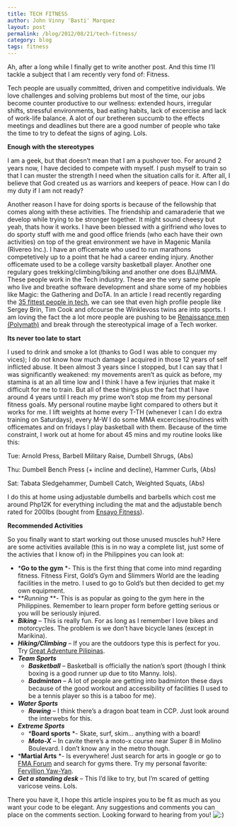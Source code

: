 ```yaml
---
title: TECH FITNESS
author: John Vinny 'Basti' Marquez
layout: post
permalink: /blog/2012/08/21/tech-fitness/
category: blog
tags: fitness
---
```

Ah, after a long while I finally get to write another post. And this time I&#8217;ll tackle a subject that I am recently very fond of: Fitness.

Tech people are usually committed, driven and competitive individuals. We love challenges and solving problems but most of the time, our jobs become counter productive to our wellness: extended hours, irregular shifts, stressful environments, bad eating habits, lack of excercise and lack of work-life balance. A alot of our bretheren succumb to the effects meetings and deadlines but there are a good number of people who take the time to try to defeat the signs of aging. Lols.

**Enough with the stereotypes**

I am a geek, but that doesn&#8217;t mean that I am a pushover too. For around 2 years now, I have decided to compete with myself. I push myself to train so that I can muster the strength I need when the situation calls for it. After all, I believe that God created us as warriors and keepers of peace. How can I do my duty if I am not ready?

Another reason I have for doing sports is because of the fellowship that comes along with these activities. The friendship and camaraderie that we develop while trying to be stronger together. It might sound cheesy but yeah, thats how it works. I have been blessed with a girlfriend who loves to do sporty stuff with me and good office friends (who each have their own activities) on top of the great environment we have in Magenic Manila (Rivereo Inc.). I have an officemate who used to run marathons competetively up to a point that he had a career ending injury. Another officemate used to be a college varsity basketball player. Another one regulary goes trekking/climbing/biking and another one does BJJ/MMA. These people work in the Tech industry. These are the very same people who live and breathe software development and share some of my hobbies like Magic: the Gathering and DoTA. In an article I read recently regarding the <a title="35 fittest people in tech" href="http://mashable.com/2012/08/19/the-35-fittest-people-in-tech/#view_as_one_page-gallery_box7029" target="_blank">35 fittest people in tech</a>, we can see that even high profile people like Sergey Brin, Tim Cook and ofcourse the Winklevoss twins are into sports. I am loving the fact the a lot more people are pushing to be [Renaissance men (Polymath)][1] and break through the stereotypical image of a Tech worker.

**Its never too late to start**

I used to drink and smoke a lot (thanks to God I was able to conquer my vices); I do not know how much damage I acquired in those 12 years of self inflicted abuse. It been almost 3 years since I stopped, but I can say that I was significantly weakened: my movements aren&#8217;t as quick as before, my stamina is at an all time low and I think I have a few injuries that make it difficult for me to train. But all of these things plus the fact that I have around 4 years until I reach my prime won&#8217;t stop me from my personal fitness goals. My personal routine maybe light compared to others but it works for me. I lift weights at home every T-TH (whenever I can I do extra training on Saturdays), every M-W I do some MMA excercises/routines with officemates and on fridays I play basketball with them. Because of the time constraint, I work out at home for about 45 mins and my routine looks like this:

Tue: Arnold Press, Barbell Military Raise, Dumbell Shrugs, (Abs)

Thu: Dumbell Bench Press (+ incline and decline), Hammer Curls, (Abs)

Sat: Tabata Sledgehammer, Dumbell Catch, Weighted Squats, (Abs)

I do this at home using adjustable dumbells and barbells which cost me around Php12K for everything including the mat and the adjustable bench rated for 200lbs (bought from <a href="http://ensayofitness.com" target="_blank">Ensayo Fitness</a>).

**Recommended Activities**

So you finally want to start working out those unused muscles huh? Here are some activities available (this is in no way a complete list, just some of the activies that I know of) in the Philippines you can look at:

*   ***Go to the gym** *- This is the first thing that come into mind regarding fitness. Fitness First, Gold&#8217;s Gym and Slimmers World are the leading facilities in the metro. I used to go to Gold&#8217;s but then decided to get my own equipment.
*   ***Running* **- This is as popular as going to the gym here in the Philippines. Remember to learn proper form before getting serious or you will be seriously injured.
*   ***Biking*** &#8211; This is really fun. For as long as I remember I love bikes and motorcycles. The problem is we don&#8217;t have bicycle lanes (except in Marikina).
*   ***Hiking/Climbing*** &#8211; If you are the outdoors type this is perfect for you. Try <a href="http://greatadventurepilipinas.com/" target="_blank">Great Adventure Pilipinas</a>.
*   ***Team Sports*** 
    *   ***Basketball*** &#8211; Basketball is officially the nation&#8217;s sport (though I think boxing is a good runner up due to tito Manny. lols).
    *   ***Badminton*** &#8211; A lot of people are getting into badminton these days because of the good workout and accessibility of facilities (I used to be a tennis player so this is a taboo for me).
*   ***Water Sports*** 
    *   ***Rowing*** &#8211; I think there&#8217;s a dragon boat team in CCP. Just look around the interwebs for this.
*   ***Extreme Sports*** 
    *   ***Board sports** *- Skate, surf, skim&#8230; anything with a board!
    *   ***Moto-X*** &#8211; In cavite there&#8217;s a moto-x course near Super 8 in Molino Boulevard. I don&#8217;t know any in the metro though.
*   ***Martial Arts** *- Is everywhere! Just search for arts in google or go to <a href="http://www.fmaforum.org/" target="_parent">FMA Forum</a> and search for gyms there. Try my personal favorite: <a href="http://sayawngkamatayan.com/" target="_blank">Fervillion Yaw-Yan</a>.
*   ***Get a standing desk*** &#8211; This I&#8217;d like to try, but I&#8217;m scared of getting varicose veins. Lols.

There you have it, I hope this article inspires you to be fit as much as you want your code to be elegant. Any suggestions and comments you can place on the comments section. Looking forward to hearing from you! <img src="http://johnvinnymarquez.net/wp-includes/images/smilies/icon_smile.gif" alt=":)" class="wp-smiley" />

 [1]: http://en.wikipedia.org/wiki/Polymath
